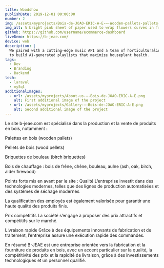 ```yaml
---
title: Woodshow
publishDate: 2019-12-01 00:00:00
number: 2
img: /assets/myprojects/Bois-de-JOAO-ERIC-A-E-–-Wooden-pallets-pallets-wood-pellets-birch-briquettes-ash-oak-birch-alder-firewood.png
img_alt: A bright pink sheet of paper used to wrap flowers curves in front of rich blue background
github: https://github.com/username/ecommerce-dashboard
liveDemo: https://b-jeae.com/
device: web
description: |
  We paired with a cutting-edge music API and a team of horticulturalists
  to build AI-generated playlists that maximize houseplant health.
tags:
  - Dev
  - Branding
  - Backend
tech:
  - laravel
  - mySql
additionalImages:
  - url: /assets/myprojects/About-us-–-Bois-de-JOAO-ERIC-A-E.png
    alt: First additional image of the project
  - url: /assets/myprojects/Gallery-–-Bois-de-JOAO-ERIC-A-E.png
    alt: Second additional image of the project
---
```


Le site b-jeae.com est spécialisé dans la production et la vente de produits en bois, notamment :

Palettes en bois (wooden pallets)

Pellets de bois (wood pellets)

Briquettes de bouleau (birch briquettes)

Bois de chauffage : bois de frêne, chêne, bouleau, aulne (ash, oak, birch, alder firewood)

Points forts mis en avant par le site :
Qualité
L’entreprise investit dans des technologies modernes, telles que des lignes de production automatisées et des systèmes de séchage modernes.

La qualification des employés est également valorisée pour garantir une haute qualité des produits finis.

Prix compétitifs
La société s’engage à proposer des prix attractifs et compétitifs sur le marché.

Livraison rapide
Grâce à des équipements innovants de fabrication et de traitement, l’entreprise assure une exécution rapide des commandes.

En résumé
B-JEAE est une entreprise orientée vers la fabrication et la fourniture de produits en bois, avec un accent particulier sur la qualité, la compétitivité des prix et la rapidité de livraison, grâce à des investissements technologiques et un personnel qualifié.